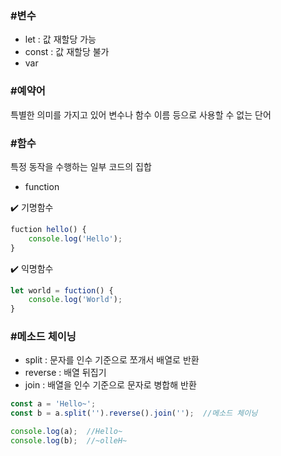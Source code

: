 ### #변수
- let : 값 재할당 가능
- const : 값 재할당 불가
- var

### #예약어
특별한 의미를 가지고 있어 변수나 함수 이름 등으로 사용할 수 없는 단어

### #함수
특정 동작을 수행하는 일부 코드의 집합
- function

✔️ 기명함수
```js
fuction hello() {
	console.log('Hello');
}
```
✔️ 익명함수
```js
let world = fuction() {
	console.log('World');
}
```
### #메소드 체이닝
- split : 문자를 인수 기준으로 쪼개서 배열로 반환
- reverse : 배열 뒤집기
- join : 배열을 인수 기준으로 문자로 병합해 반환
```js
const a = 'Hello~';
const b = a.split('').reverse().join('');  //메소드 체이닝

console.log(a);  //Hello~
console.log(b);  //~olleH~
```

